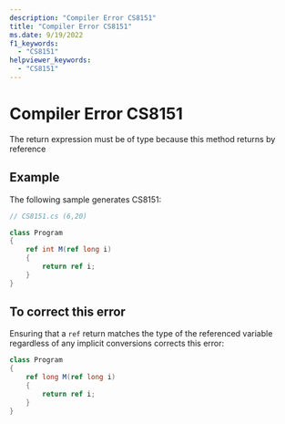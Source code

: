 ```yaml
---
description: "Compiler Error CS8151"
title: "Compiler Error CS8151"
ms.date: 9/19/2022
f1_keywords:
  - "CS8151"
helpviewer_keywords:
  - "CS8151"
---
```

# Compiler Error CS8151

The return expression must be of type because this method returns by reference

## Example

 The following sample generates CS8151:

```csharp
// CS8151.cs (6,20)

class Program
{
    ref int M(ref long i)
    {
        return ref i;
    }
}
```

## To correct this error

Ensuring that a `ref` return matches the type of the referenced variable regardless of any implicit conversions corrects this error:

```csharp
class Program
{
    ref long M(ref long i)
    {
        return ref i;
    }
}
```
